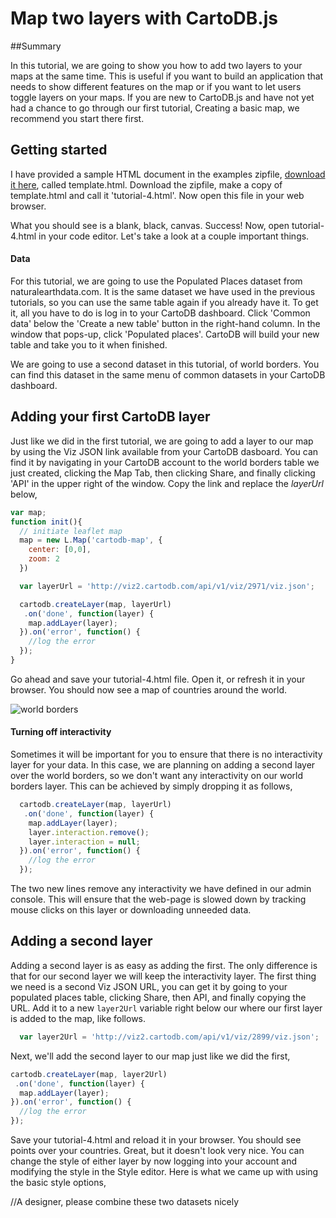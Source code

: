 Map two layers with CartoDB.js
== 

##Summary

In this tutorial, we are going to show you how to add two layers to your maps at the same time. This is useful if you want to build an application that needs to show different features on the map or if you want to let users toggle layers on your maps. If you are new to CartoDB.js and have not yet had a chance to go through our first tutorial, Creating a basic map, we recommend you start there first. 

## Getting started

I have provided a sample HTML document in the examples zipfile, [download it here](https://raw.github.com/Vizzuality/CartoDB-Tutorials/master/cartodb-js/data/examples.zip), called template.html. Download the zipfile, make a copy of template.html and call it 'tutorial-4.html'. Now open this file in your web browser.

What you should see is a blank, black, canvas. Success! Now, open tutorial-4.html in your code editor. Let's take a look at a couple important things.


#### Data

For this tutorial, we are going to use the Populated Places dataset from naturalearthdata.com. It is the same dataset we have used in the previous tutorials, so you can use the same table again if you already have it. To get it, all you have to do is log in to your CartoDB dashboard. Click 'Common data' below the 'Create a new table' button in the right-hand column. In the window that pops-up, click 'Populated places'. CartoDB will build your new table and take you to it when finished. 

We are going to use a second dataset in this tutorial, of world borders. You can find this dataset in the same menu of common datasets in your CartoDB dashboard.

## Adding your first CartoDB layer

Just like we did in the first tutorial, we are going to add a layer to our map by using the Viz JSON link available from your CartoDB dasboard. You can find it by navigating in your CartoDB account to the world borders table we just created, clicking the Map Tab, then clicking Share, and finally clicking 'API' in the upper right of the window. Copy the link and replace the *layerUrl* below, 

```js
var map;
function init(){
  // initiate leaflet map
  map = new L.Map('cartodb-map', { 
    center: [0,0],
    zoom: 2
  })

  var layerUrl = 'http://viz2.cartodb.com/api/v1/viz/2971/viz.json';

  cartodb.createLayer(map, layerUrl)
   .on('done', function(layer) {
    map.addLayer(layer);
  }).on('error', function() {
    //log the error
  });
}
```

Go ahead and save your tutorial-4.html file. Open it, or refresh it in your browser. You should now see a map of countries around the world. 

![world borders](http://i.imgur.com/IRDYm.png)

#### Turning off interactivity

Sometimes it will be important for you to ensure that there is no interactivity layer for your data. In this case, we are planning on adding a second layer over the world borders, so we don't want any interactivity on our world borders layer. This can be achieved by simply dropping it as follows, 

```js
  cartodb.createLayer(map, layerUrl)
   .on('done', function(layer) {
    map.addLayer(layer);
    layer.interaction.remove();
    layer.interaction = null;
  }).on('error', function() {
    //log the error
  });
```

The two new lines remove any interactivity we have defined in our admin console. This will ensure that the web-page is slowed down by tracking mouse clicks on this layer or downloading unneeded data. 

## Adding a second layer

Adding a second layer is as easy as adding the first. The only difference is that for our second layer we will keep the interactivity layer. The first thing we need is a second Viz JSON URL, you can get it by going to your populated places table, clicking Share, then API, and finally copying the URL. Add it to a new ```layer2Url``` variable right below our where our first layer is added to the map, like follows. 

```js
  var layer2Url = 'http://viz2.cartodb.com/api/v1/viz/2899/viz.json';
```

Next, we'll add the second layer to our map just like we did the first,

```js
cartodb.createLayer(map, layer2Url)
 .on('done', function(layer) {
  map.addLayer(layer);
}).on('error', function() {
  //log the error
});
```

Save your tutorial-4.html and reload it in your browser. You should see points over your countries. Great, but it doesn't look very nice. You can change the style of either layer by now logging into your account and modifying the style in the Style editor. Here is what we came up with using the basic style options,

//A designer, please combine these two datasets nicely



